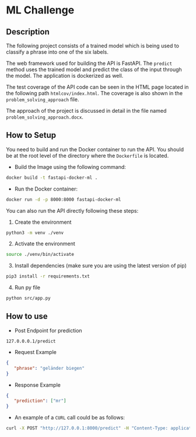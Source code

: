# ML Challenge


## Description

The following project consists of a trained model which is being used to classify a phrase into one of the six labels.

The web framework used for building the API is FastAPI. The `predict` method uses the trained model and predict the class of the input through the model. The application is dockerized as well.

The test coverage of the API code can be seen in the HTML page located in the following path `htmlcov/index.html`. The coverage is also shown in the `problem_solving_approach` file.

The approach of the project is discussed in detail in the file named `problem_solving_approach.docx`.


## How to Setup

You need to build and run the Docker container to run the API. You should be at the root level of the directory where the `Dockerfile` is located.
- Build the Image using the following command:
```sh
docker build -t fastapi-docker-ml .
```
- Run the Docker container:
```sh
docker run -d -p 8000:8000 fastapi-docker-ml
```

You can also run the API directly following these steps:

1. Create the environment
```sh
python3 -m venv ./venv
```
2. Activate the environment
```sh
source ./venv/bin/activate
```
3. Install dependencies (make sure you are using the latest version of pip)
```sh
pip3 install -r requirements.txt
```
4. Run py file
```sh
python src/app.py
```


## How to use
- Post Endpoint for prediction
```ssh
127.0.0.0.1/predict
```

- Request Example
```json
{
   "phrase": "geländer biegen"
}
```
- Response Example
```json
{
   "prediction": ["mr"]
}
```

- An example of a `CURL` call could be as follows:
```sh
curl -X POST "http://127.0.0.1:8000/predict" -H "Content-Type: application/json" -d '{"phrase": "technische"}'
```